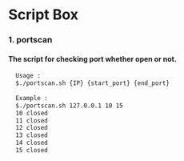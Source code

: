 # Script Box

### 1. portscan
#### The script for checking port whether open or not.
```bash
  Usage : 
  $./portscan.sh {IP} {start_port} {end_port}
  
  Example :
  $./portscan.sh 127.0.0.1 10 15
  10 closed
  11 closed
  12 closed
  13 closed
  14 closed
  15 closed
```
